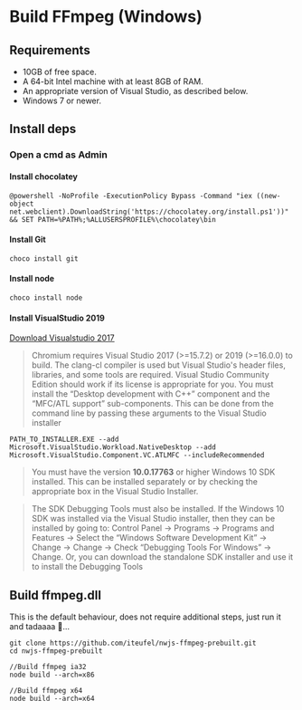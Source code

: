 # Build FFmpeg (Windows)

## Requirements

- 10GB of free space.
- A 64-bit Intel machine with at least 8GB of RAM.
- An appropriate version of Visual Studio, as described below.
- Windows 7 or newer.

## Install deps
### Open a **cmd** as Admin

#### Install chocolatey
	@powershell -NoProfile -ExecutionPolicy Bypass -Command "iex ((new-object net.webclient).DownloadString('https://chocolatey.org/install.ps1'))" && SET PATH=%PATH%;%ALLUSERSPROFILE%\chocolatey\bin

#### Install Git
	choco install git

#### Install node
	choco install node

#### Install VisualStudio 2019
[Download Visualstudio 2017](https://docs.microsoft.com/en-us/visualstudio/install/use-command-line-parameters-to-install-visual-studio)
> Chromium requires Visual Studio 2017 (>=15.7.2) or 2019 (>=16.0.0) to build. The clang-cl compiler is used but Visual Studio's header files, libraries, and some tools are required. Visual Studio Community Edition should work if its license is appropriate for you. You must install the “Desktop development with C++” component and the “MFC/ATL support” sub-components. This can be done from the command line by passing these arguments to the Visual Studio installer 

	PATH_TO_INSTALLER.EXE --add Microsoft.VisualStudio.Workload.NativeDesktop --add Microsoft.VisualStudio.Component.VC.ATLMFC --includeRecommended

> You must have the version **10.0.17763** or higher Windows 10 SDK installed. This can be installed separately or by checking the appropriate box in the Visual Studio Installer.

> The SDK Debugging Tools must also be installed. If the Windows 10 SDK was installed via the Visual Studio installer, then they can be installed by going to: Control Panel → Programs → Programs and Features → Select the “Windows Software Development Kit” → Change → Change → Check “Debugging Tools For Windows” → Change. Or, you can download the standalone SDK installer and use it to install the Debugging Tools

## Build ffmpeg.dll

This is the default behaviour, does not require additional steps, just run it and tadaaaa :tada:...

	git clone https://github.com/iteufel/nwjs-ffmpeg-prebuilt.git
	cd nwjs-ffmpeg-prebuilt

	//Build ffmpeg ia32
	node build --arch=x86

	//Build ffmpeg x64
	node build --arch=x64
